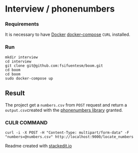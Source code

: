 # Interview / phonenumbers

### Requirements

It is necessary to have 
[Docker](https://docs.docker.com/)
[docker-compose](https://docs.docker.com/compose/install/)
`CURL`
installed.

### Run

```
mkdir interview
cd interview
git clone git@github.com:fsifuentesm/boom.git
cd boom
cd boom
sudo docker-compose up
```
## Result
The project get a `numbers.csv` from `POST` request and return a `output.csv`created with the [phonenumbers library](https://pypi.org/project/phonenumbers/) granted.

### CULR COMMAND
```
curl -i -X POST -H "Content-Type: multipart/form-data" -F "numbers=@numbers.csv" http://localhost:9000/locate_numbers
```

Readme created with [stackedit.io](https://stackedit.io/app#)
